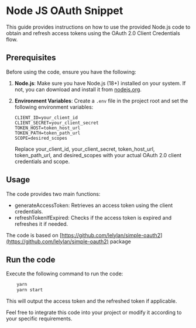 # Node JS OAuth Snippet

This guide provides instructions on how to use the provided Node.js code to obtain and refresh access tokens using the OAuth 2.0 Client Credentials flow.

## Prerequisites

Before using the code, ensure you have the following:

1. **Node.js**: Make sure you have Node.js (18+) installed on your system. If not, you can download and install it from [nodejs.org](https://nodejs.org/).

2. **Environment Variables**: Create a `.env` file in the project root and set the following environment variables:

   ```env
   CLIENT_ID=your_client_id
   CLIENT_SECRET=your_client_secret
   TOKEN_HOST=token_host_url
   TOKEN_PATH=token_path_url
   SCOPE=desired_scopes
   ```

   Replace your_client_id, your_client_secret, token_host_url, token_path_url, and desired_scopes with your actual OAuth 2.0 client credentials and scope.

## Usage

The code provides two main functions:

- generateAccessToken: Retrieves an access token using the client credentials.
- refreshTokenIfExpired: Checks if the access token is expired and refreshes it if needed.

The code is based on [https://github.com/lelylan/simple-oauth2](https://github.com/lelylan/simple-oauth2) package

## Run the code

Execute the following command to run the code:

```bash
    yarn
    yarn start
```

This will output the access token and the refreshed token if applicable.

Feel free to integrate this code into your project or modify it according to your specific requirements.
